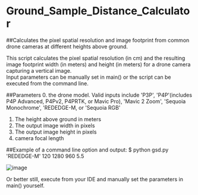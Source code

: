# Ground_Sample_Distance_Calculator
##Calculates the pixel spatial resolution and image footprint from common drone cameras at different heights above ground.

This script calculates the pixel spatial resolution (in cm) and the resulting image footprint width (in meters) and height (in meters) 
for a  drone camera capturing a vertical image.  
Input parameters can be manually set in main() or the script can be executed from the command line.

##Parameters
0.  the drone model.  Valid inputs include 'P3P', 'P4P'(includes P4P Advanced, P4Pv2, P4PRTK, or Mavic Pro), 'Mavic 2 Zoom', 'Sequoia Monochrome', 'REDEDGE-M, or 'Sequoia RGB'
1. The height above ground in meters
2. The output image width in pixels
3. The output image height in pixels
4. camera focal length

##Example of a command line option and output:   $ python gsd.py 'REDEDGE-M' 120 1280 960 5.5

![image](https://user-images.githubusercontent.com/71470542/164109178-909cefdb-5575-4153-93c8-c84a8c2cba24.png)

Or better still, execute from your IDE and manually set the parameters in main() yourself.
